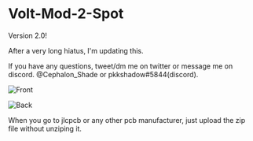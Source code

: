 # Volt-Mod-2-Spot

Version 2.0!

After a very long hiatus, I'm updating this.

If you have any questions, tweet/dm me on twitter or message me on discord.  @Cephalon_Shade or pkkshadow#5844(discord). 

![Front](https://i.imgur.com/U4FZh7F.png)

![Back](https://i.imgur.com/WMnpSQv.png)

When you go to jlcpcb or any other pcb manufacturer, just upload the zip file without unziping it. 
